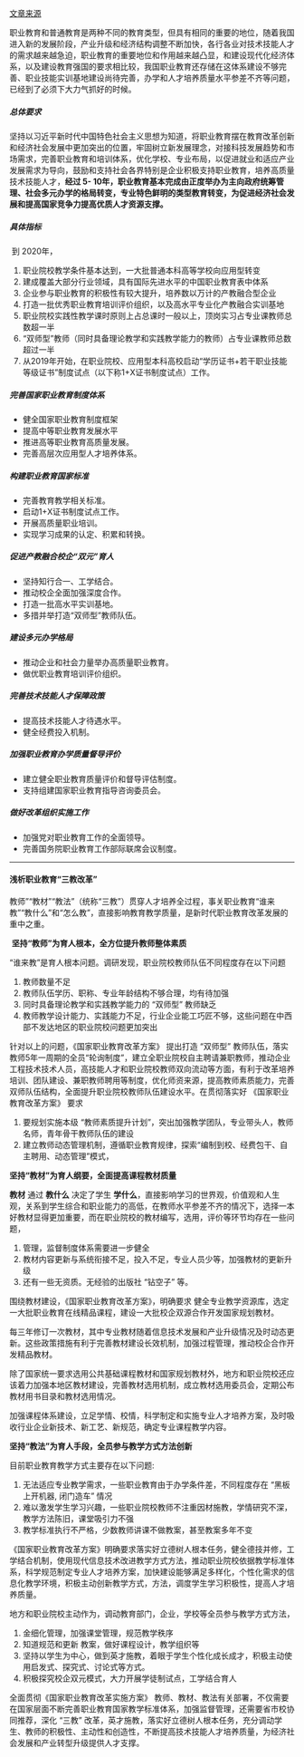 [文章来源](http://www.gov.cn/zhengce/content/2019-02/13/content_5365341.htm#)

​		职业教育和普通教育是两种不同的教育类型，但具有相同的重要的地位，随着我国进入新的发展阶段，产业升级和经济结构调整不断加快，各行各业对技术技能人才的需求越来越急迫，职业教育的重要地位和作用越来越凸显，和建设现代化经济体系，以及建设教育强国的要求相比较，我国职业教育还存储在这体系建设不够完善、职业技能实训基地建设尚待完善，办学和人才培养质量水平参差不齐等问题，已经到了必须下大力气抓好的时候。

##### 总体要求

​		坚持以习近平新时代中国特色社会主义思想为知道，将职业教育摆在教育改革创新和经济社会发展中更加突出的位置，牢固树立新发展理念，对接科技发展趋势和市场需求，完善职业教育和培训体系，优化学校、专业布局，以促进就业和适应产业发展需求为导向，鼓励和支持社会各界特别是企业积极支持职业教育，培养高质量技术技能人才，**经过 5- 10年，职业教育基本完成由正度举办为主向政府统筹管理、社会多元办学的格局转变，专业特色鲜明的类型教育转变，为促进经济社会发展和提高国家竞争力提高优质人才资源支撑。**



##### 具体指标

​		到 2020年，

1. 职业院校教学条件基本达到，一大批普通本科高等学校向应用型转变
2. 建成覆盖大部分行业领域，具有国际先进水平的中国职业教育表中体系
3. 企业参与职业教育的积极性有较大提升，培养数以万计的产教融合型企业
4. 打造一批优秀职业教育培训评价组织，以及高水平专业化产教融合实训基地
5. 职业院校实践性教学课时原则上占总课时一般以上，顶岗实习占专业课教师总数超一半
6. “双师型”教师（同时具备理论教学和实践教学能力的教师）占专业课教师总数超过一半
7. 从2019年开始，在职业院校、应用型本科高校启动“学历证书+若干职业技能等级证书”制度试点（以下称1+X证书制度试点）工作。



##### 完善国家职业教育制度体系

* 健全国家职业教育制度框架
* 提高中等职业教育发展水平
* 推进高等职业教育高质量发展。
* 完善高层次应用型人才培养体系。

##### **构建职业教育国家标准**

* 完善教育教学相关标准。
* 启动1+X证书制度试点工作。
* 开展高质量职业培训。
* 实现学习成果的认定、积累和转换。

##### **促进产教融合校企“双元”育人**

* 坚持知行合一、工学结合。
* 推动校企全面加强深度合作。
* 打造一批高水平实训基地。
* 多措并举打造“双师型”教师队伍。

##### 建设多元办学格局

* 推动企业和社会力量举办高质量职业教育。
* 做优职业教育培训评价组织。

##### **完善技术技能人才保障政策**

* 提高技术技能人才待遇水平。
* 健全经费投入机制。

##### **加强职业教育办学质量督导评价**

* 建立健全职业教育质量评价和督导评估制度。
* 支持组建国家职业教育指导咨询委员会。

##### **做好改革组织实施工作**

* 加强党对职业教育工作的全面领导。
* 完善国务院职业教育工作部际联席会议制度。

---

#### 浅析职业教育“三教改革”

​		教师”“教材”“教法”（统称“三教”）贯穿人才培养全过程，事关职业教育“谁来教”“教什么”和“怎么教”，直接影响教育教学质量，是新时代职业教育改革发展的重中之重。

​		**坚持“教师”为育人根本，全方位提升教师整体素质**

​		“谁来教”是育人根本问题。调研发现，职业院校教师队伍不同程度存在以下问题

1. 教师数量不足
2. 教师队伍学历、职称、专业年龄结构不够合理，均有待加强
3. 同时具备理论教学和实践教学能力的 “双师型” 教师缺乏
4. 教师教学设计能力、实践能力不足，行业企业能工巧匠不够，这些问题在中西部不发达地区的职业院校问题更加突出

针对以上的问题，《国家职业教育改革方案》 提出打造 “双师型” 教师队伍，落实教师5年一周期的全员“轮询制度”，建立全职业院校自主聘请兼职教师，推动企业工程技术技术人员，高技能人才和职业院校教师双向流动等方面，有利于改革培养培训、团队建设、兼职教师聘用等制度，优化师资来源，提高教师素质能力，完善双师队伍结构，全面提升职业院校教师队伍建设水平。在贯彻落实好 《国家职业教育改革方案》 要求

1. 要规划实施本级 “教师素质提升计划”，突出加强教学团队，专业带头人，教师名师，青年骨干教师队伍的建设
2. 建立教师动态管理机制，遵循职业教育规律，探索“编制到校、经费包干、自主聘用、动态管理”模式，

**坚持“教材”为育人纲要，全面提高课程教材质量**

**教材** 通过 **教什么** 决定了学生 **学什么**，直接影响学习的世界观，价值观和人生观，关系到学生综合和职业能力的高低，在教师水平参差不齐的情况下，选择一本好教材显得更加重要，而在职业院校的教材编写，选用，评价等环节均存在一些问题，

1. 管理，监督制度体系需要进一步健全
2. 教材内容更新与系统衔接不足，投入不足，专业人员少等，加强教材的更新升级
3. 还有一些无资质。无经验的出版社 “钻空子” 等。

围绕教材建设，《国家职业教育改革方案》，明确要求 健全专业教学资源库，选定一大批职业教育在线精品课程，建设一大批校企双源合作开发国家规划教材。

每三年修订一次教材，其中专业教材随着信息技术发展和产业升级情况及时动态更新。这些政策措施有利于完善教材建设长效机制，加强过程管理，推动校企合作开发精品教材。

除了国家统一要求选用公共基础课程教材和国家规划教材外，地方和职业院校还应该着力加强本地区教材建设，完善教材选用机制，成立教材选用委员会，定期公布教材用书目录和教材选用情况。

加强课程体系建设，立足学情、校情，科学制定和实施专业人才培养方案，及时吸收行业企业新技术、新工艺、新规范，确定专业课程教学内容。

**坚持“教法”为育人手段，全员参与教学方式方法创新**

目前职业教育教学方式主要存在以下问题:

1. 无法适应专业教学需求，一些职业教育由于办学条件差，不同程度存在 “黑板上开机器, 闭门造车” 情况
2. 难以激发学生学习兴趣，一些职业院校教师不注重因材施教，学情研究不深，教学方法陈旧，课堂吸引力不强
3. 教学标准执行不严格，少数教师讲课不做教案，甚至教案多年不变

《国家职业教育改革方案》明确要求落实好立德树人根本任务，健全德技并修，工学结合机制，使用现代信息技术改进教学方式方法，推动职业院校依据教学标准体系，科学规范制定专业人才培养方案，加快建设能够满足多样化，个性化需求的信息化教学环境，积极主动创新教学方式，方法，调度学生学习积极性，提高人才培养质量。

地方和职业院校主动作为，调动教育部门，企业，学校等全员参与教学方式方法，

1. 金细化管理，加强课堂管理，规范教学秩序
2. 知道规范和更新 教案，做好课程设计，教学组织等
3. 坚持以学生为中心，做到英才施教，着眼于学生个性化成长成才，积极主动使用启发式、探究式、讨论式等方式。
4. 积极探究校企双元模式，大力开展学徒制试点，工学结合育人



全面贯彻《国家职业教育改革实施方案》 教师、教材、教法有关部署，不仅需要在国家层面不断完善职业教育国家教学标准体系，加强监督管理，还需要省市校协同推荐，深化 “三教” 改革，英才施教，落实好立德树人根本任务，充分调动学生、教师的积极性、主动性和创造性，不断提高技术技能人才培养质量，为经济社会发展和产业转型升级提供人才支撑。















